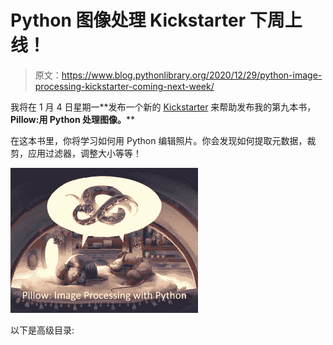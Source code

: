 # Python 图像处理 Kickstarter 下周上线！

> 原文：<https://www.blog.pythonlibrary.org/2020/12/29/python-image-processing-kickstarter-coming-next-week/>

我将在 1 月 4 日星期一**发布一个新的 [Kickstarter](https://www.kickstarter.com/projects/driscollis/image-processing-with-python) 来帮助发布我的第九本书， **Pillow:用 Python 处理图像。****

在这本书里，你将学习如何用 Python 编辑照片。你会发现如何提取元数据，裁剪，应用过滤器，调整大小等等！

[![Pillow: Image Processing with Python Kickstarter](img/26f9290a5d19f0613f0d89b1c8160050.png)](https://www.kickstarter.com/projects/driscollis/image-processing-with-python)

以下是高级目录: